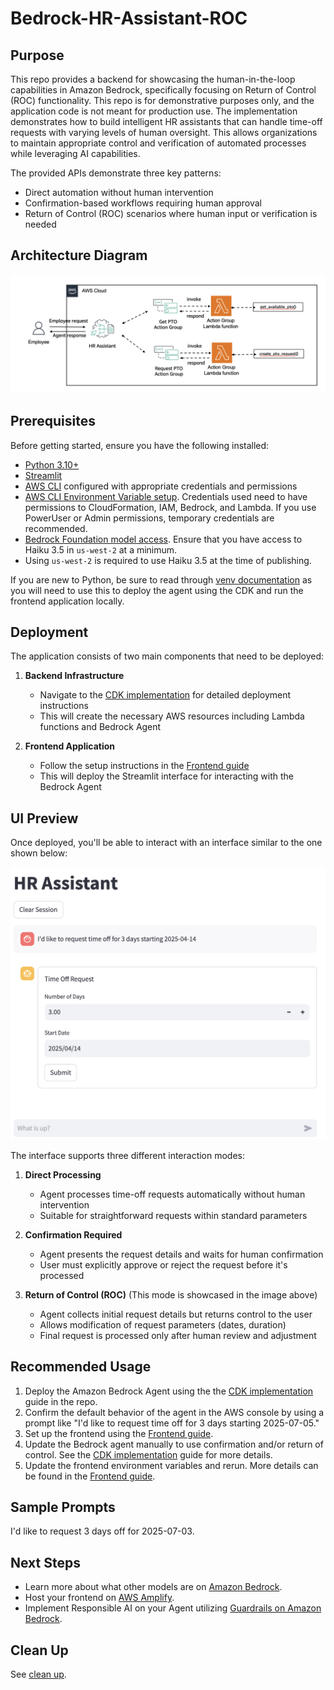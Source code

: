# Bedrock-HR-Assistant-ROC

## Purpose
This repo provides a backend for showcasing the human-in-the-loop capabilities in Amazon Bedrock, specifically focusing on Return of Control (ROC) functionality. This repo is for demonstrative purposes only, and the application code is not meant for production use.
The implementation demonstrates how to build intelligent HR assistants that can handle time-off requests with varying levels of human oversight.
This allows organizations to maintain appropriate control and verification of automated processes while leveraging AI capabilities.

The provided APIs demonstrate three key patterns:
* Direct automation without human intervention
* Confirmation-based workflows requiring human approval
* Return of Control (ROC) scenarios where human input or verification is needed

## Architecture Diagram
![Architecture Diagram](./images/diagram-overall-arch.png)

## Prerequisites
Before getting started, ensure you have the following installed:
* [Python 3.10+](https://www.python.org/downloads/)
* [Streamlit](https://docs.streamlit.io/library/get-started/installation)
* [AWS CLI](https://docs.aws.amazon.com/cli/latest/userguide/getting-started-install.html) configured with appropriate credentials and permissions
* [AWS CLI Environment Variable setup](https://docs.aws.amazon.com/cli/v1/userguide/cli-configure-envvars.html). Credentials used need to have permissions to CloudFormation, IAM, Bedrock, and Lambda. If you use PowerUser or Admin permissions, temporary credentials are recommended.
* [Bedrock Foundation model access](https://docs.aws.amazon.com/bedrock/latest/userguide/model-access.html). Ensure that you have access to Haiku 3.5 in `us-west-2` at a minimum.
* Using `us-west-2` is required to use Haiku 3.5 at the time of publishing. 

If you are new to Python, be sure to read through [venv documentation](https://docs.python.org/3/library/venv.html) as you will need to use this to deploy the agent using the CDK and run the frontend application locally.

## Deployment
The application consists of two main components that need to be deployed:

1. **Backend Infrastructure**
   * Navigate to the [CDK implementation](./cdk/README.md) for detailed deployment instructions
   * This will create the necessary AWS resources including Lambda functions and Bedrock Agent

2. **Frontend Application**
   * Follow the setup instructions in the [Frontend guide](./frontend/README.md)
   * This will deploy the Streamlit interface for interacting with the Bedrock Agent

## UI Preview
Once deployed, you'll be able to interact with an interface similar to the one shown below:

![UI Preview](./images/ui-roc-step-one.png)

The interface supports three different interaction modes:

1. **Direct Processing**
   * Agent processes time-off requests automatically without human intervention
   * Suitable for straightforward requests within standard parameters

2. **Confirmation Required**
   * Agent presents the request details and waits for human confirmation
   * User must explicitly approve or reject the request before it's processed

3. **Return of Control (ROC)** (This mode is showcased in the image above)
   * Agent collects initial request details but returns control to the user
   * Allows modification of request parameters (dates, duration)
   * Final request is processed only after human review and adjustment

## Recommended Usage
1. Deploy the Amazon Bedrock Agent using the the [CDK implementation](./cdk/README.md) guide in the repo.
2. Confirm the default behavior of the agent in the AWS console by using a prompt like "I'd like to request time off for 3 days starting 2025-07-05."
3. Set up the frontend using the [Frontend guide](./frontend/README.md).
4. Update the Bedrock agent manually to use confirmation and/or return of control. See the [CDK implementation](./cdk/README.md#updating-agent-to-use-human-in-the-loop-capabilities) guide for more details.
5. Update the frontend environment variables and rerun. More details can be found in the [Frontend guide](./frontend/README.md).

## Sample Prompts
I'd like to request 3 days off for 2025-07-03.

## Next Steps
* Learn more about what other models are on [Amazon Bedrock](https://docs.aws.amazon.com/bedrock/latest/userguide/foundation-models-reference.html).
* Host your frontend on [AWS Amplify](https://docs.aws.amazon.com/amplify/latest/userguide/welcome.html).
* Implement Responsible AI on your Agent utilizing [Guardrails on Amazon Bedrock](https://docs.aws.amazon.com/bedrock/latest/userguide/guardrails.html).

## Clean Up
See [clean up](./cdk/README.md/#clean-up).